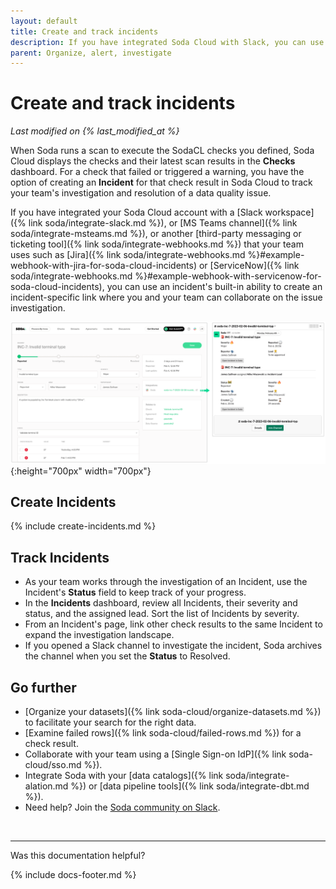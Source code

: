 ```yaml
---
layout: default
title: Create and track incidents
description: If you have integrated Soda Cloud with Slack, you can use an Incident’s built-in ability to create a channel that your team can use to investigate an issue.
parent: Organize, alert, investigate
---
```


# Create and track incidents 
<!--Linked to UI, access Shlink-->
*Last modified on {% last_modified_at %}*

When Soda runs a scan to execute the SodaCL checks you defined, Soda Cloud displays the checks and their latest scan results in the **Checks** dashboard. For a check that failed or triggered a warning, you have the option of creating an **Incident** for that check result in Soda Cloud to track your team's investigation and resolution of a data quality issue. 

If you have integrated your Soda Cloud account with a [Slack workspace]({% link soda/integrate-slack.md %}), or [MS Teams channel]({% link soda/integrate-msteams.md %}), or another [third-party messaging or ticketing tool]({% link soda/integrate-webhooks.md %}) that your team uses such as [Jira]({% link soda/integrate-webhooks.md %}#example-webhook-with-jira-for-soda-cloud-incidents) or [ServiceNow]({% link soda/integrate-webhooks.md %}#example-webhook-with-servicenow-for-soda-cloud-incidents), you can use an incident's built-in ability to create an incident-specific link where you and your team can collaborate on the issue investigation. 

![incident-slack](/assets/images/incident-slack.png){:height="700px" width="700px"} 

## Create Incidents

{% include create-incidents.md %}

## Track Incidents

* As your team works through the investigation of an Incident, use the Incident's **Status** field to keep track of your progress. 
* In the **Incidents** dashboard, review all Incidents, their severity and status, and the assigned lead. Sort the list of Incidents by severity.
* From an Incident's page, link other check results to the same Incident to expand the investigation landscape.
* If you opened a Slack channel to investigate the incident, Soda archives the channel when you set the **Status** to Resolved.


## Go further

* [Organize your datasets]({% link soda-cloud/organize-datasets.md %}) to facilitate your search for the right data.
* [Examine failed rows]({% link soda-cloud/failed-rows.md %}) for a check result.
* Collaborate with your team using a [Single Sign-on IdP]({% link soda-cloud/sso.md %}).
* Integrate Soda with your [data catalogs]({% link soda/integrate-alation.md %}) or [data pipeline tools]({% link soda/integrate-dbt.md %}).
* Need help? Join the <a href="https://community.soda.io/slack" target="_blank"> Soda community on Slack</a>.
<br />

---

Was this documentation helpful?

<!-- LikeBtn.com BEGIN -->
<span class="likebtn-wrapper" data-theme="tick" data-i18n_like="Yes" data-ef_voting="grow" data-show_dislike_label="true" data-counter_zero_show="true" data-i18n_dislike="No"></span>
<script>(function(d,e,s){if(d.getElementById("likebtn_wjs"))return;a=d.createElement(e);m=d.getElementsByTagName(e)[0];a.async=1;a.id="likebtn_wjs";a.src=s;m.parentNode.insertBefore(a, m)})(document,"script","//w.likebtn.com/js/w/widget.js");</script>
<!-- LikeBtn.com END -->

{% include docs-footer.md %}